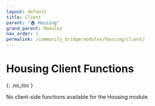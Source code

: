 ```yaml
---
layout: default
title: Client
parent: "🏠 Housing"
grand_parent: Modules
nav_order: 1
permalink: /community_bridge/modules/housing/client/
---
```


# Housing Client Functions
{: .no_toc }

No client-side functions available for the Housing module.